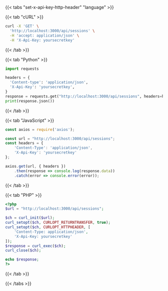 <div></div>

{{< tabs "set-x-api-key-http-header" "language" >}}

{{< tab "cURL" >}}
```sh
curl -X 'GET' \
  'http://localhost:3000/api/sessions' \
  -H 'accept: application/json' \
  -H 'X-Api-Key: yoursecretkey'
```
{{< /tab >}}

{{< tab "Python" >}}
```python
import requests

headers = {
  'Content-type': 'application/json',
  'X-Api-Key': 'yoursecretkey',
}
response = requests.get("http://localhost:3000/api/sessions", headers=headers)
print(response.json())
```
{{< /tab >}}

{{< tab "JavaScript" >}}
```javascript
const axios = require('axios');

const url = "http://localhost:3000/api/sessions";
const headers = {
    'Content-Type': 'application/json',
    'X-Api-Key': 'yoursecretkey'
};

axios.get(url, { headers })
    .then(response => console.log(response.data))
    .catch(error => console.error(error));
```
{{< /tab >}}

{{< tab "PHP" >}}
```php
<?php
$url = "http://localhost:3000/api/sessions";

$ch = curl_init($url);
curl_setopt($ch, CURLOPT_RETURNTRANSFER, true);
curl_setopt($ch, CURLOPT_HTTPHEADER, [
    'Content-Type: application/json',
    'X-Api-Key: yoursecretkey'
]);
$response = curl_exec($ch);
curl_close($ch);

echo $response;
?>
```
{{< /tab >}}

{{< /tabs >}}
